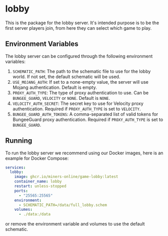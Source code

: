 # lobby

This is the package for the lobby server. It's intended purpose is to be the first server players join,
from here they can select which game to play.

## Environment Variables

The lobby server can be configured through the following environment variables:

1. `SCHEMATIC_PATH`: The path to the schematic file to use for the lobby world. If not set, the default schematic will be used.
2. `USE_MOJANG_AUTH`: If set to a none-empty value, the server will use Mojang authentication. Default is empty.
3. `PROXY_AUTH_TYPE`: The type of proxy authentication to use. Can be `BUNGEE_GUARD`, `VELOCITY` or `NONE`. Default is `NONE`.
4. `VELOCITY_AUTH_SECRET`: The secret key to use for Velocity proxy authentication. Required if `PROXY_AUTH_TYPE` is set to `VELOCITY`.
5. `BUNGEE_GUARD_AUTH_TOKENS`: A comma-separated list of valid tokens for BungeeGuard proxy authentication. Required if `PROXY_AUTH_TYPE` is set to `BUNGEE_GUARD`.

## Running

To run the lobby server we recommend using our Docker images, here is an example for Docker Compose:

```yaml
services:
  lobby:
    image: ghcr.io/miners-online/game-lobby:latest
    container_name: lobby
    restart: unless-stopped
    ports:
      - "25565:25565"
    environment:
      - SCHEMATIC_PATH=/data/full_lobby.schem
    volumes:
      - ./data:/data
```

or remove the environment variable and volumes to use the default schematic.
